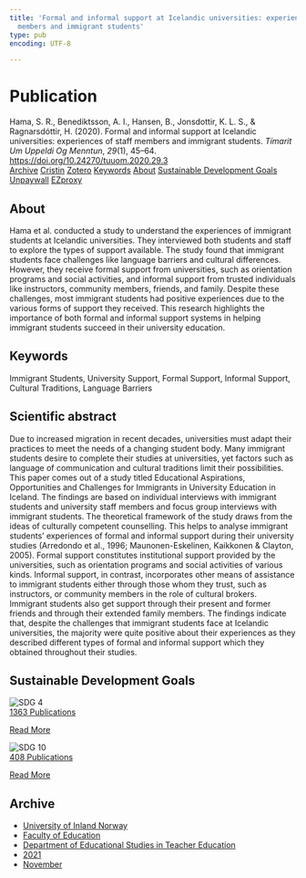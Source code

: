 ```yaml
---
title: 'Formal and informal support at Icelandic universities: experiences of staff
  members and immigrant students'
type: pub
encoding: UTF-8

---
```

<h1>Publication</h1>
<article id="csl-bib-container-44S7YZ28" class="csl-bib-container">
  <div class="csl-bib-body"> <div class="csl-entry">Hama, S. R., Benediktsson, A. I., Hansen, B., Jonsdottir, K. L. S., &#38; Ragnarsdóttir, H. (2020). Formal and informal support at Icelandic universities: experiences of staff members and immigrant students. <i>Tímarit Um Uppeldi Og Menntun</i>, <i>29</i>(1), 45–64. <a href="https://doi.org/10.24270/tuuom.2020.29.3">https://doi.org/10.24270/tuuom.2020.29.3</a></div> </div>
  <div class="csl-bib-buttons">
    <a href="#taxonomy-article-44S7YZ28" alt="archive" class="csl-bib-button">Archive</a>
    <a href="https://app.cristin.no/results/show.jsf?id=1951071" alt="Cristin" class="csl-bib-button">Cristin</a>
    <a href="http://zotero.org/groups/5881554/items/44S7YZ28" alt="Zotero" class="csl-bib-button">Zotero</a>
    <a href="#keywords-article-44S7YZ28" alt="keywords" class="csl-bib-button">Keywords</a>
    <a href="#about-article-44S7YZ28" alt="about_pub" class="csl-bib-button">About</a>
    <a href="#sdg-article-44S7YZ28" alt="sdg" class="csl-bib-button">Sustainable Development Goals</a>
    <a href="https://ojs.hi.is/tuuom/article/download/3165/1874" alt="Unpaywall" class="csl-bib-button">Unpaywall</a>
    <a href="https://ojs.hi.is/tuuom/article/download/3165/1874" alt="EZproxy" class="csl-bib-button">EZproxy</a>
  </div>
  <div id="csl-bib-meta-container-44S7YZ28"></div>
</article>
<div id="csl-bib-meta-44S7YZ28" class="csl-bib-meta">
  <article id="about-article-44S7YZ28" class="about_pub-article">
    <h1>About</h1>
    Hama et al. conducted a study to understand the experiences of immigrant students at Icelandic universities. They interviewed both students and staff to explore the types of support available. The study found that immigrant students face challenges like language barriers and cultural differences. However, they receive formal support from universities, such as orientation programs and social activities, and informal support from trusted individuals like instructors, community members, friends, and family. Despite these challenges, most immigrant students had positive experiences due to the various forms of support they received. This research highlights the importance of both formal and informal support systems in helping immigrant students succeed in their university education.
  </article>
  <article id="keywords-article-44S7YZ28" class="keywords-article">
    <h1>Keywords</h1>
    Immigrant Students, University Support, Formal Support, Informal Support, Cultural Traditions, Language Barriers
  </article>
  <article id="abstract-article-44S7YZ28" class="abstract-article">
    <h1>Scientific abstract</h1>
    Due to increased migration in recent decades, universities must adapt their practices to meet the needs of a changing student body. Many immigrant students desire to complete their studies at universities, yet factors such as language of communication and cultural traditions limit their possibilities. This paper comes out of a study titled Educational Aspirations, Opportunities and Challenges for Immigrants in University Education in Iceland. The findings are based on individual interviews with immigrant students and university staff members and focus group interviews with immigrant students. The theoretical framework of the study draws from the ideas of culturally competent counselling. This helps to analyse immigrant students’ experiences of formal and informal support during their university studies (Arredondo et al., 1996; Maunonen-Eskelinen, Kaikkonen &amp; Clayton, 2005). Formal support constitutes institutional support provided by the universities, such as orientation programs and social activities of various kinds. Informal support, in contrast, incorporates other means of assistance to immigrant students either through those whom they trust, such as instructors, or community members in the role of cultural brokers. Immigrant students also get support through their present and former friends and through their extended family members. The findings indicate that, despite the challenges that immigrant students face at Icelandic universities, the majority were quite positive about their experiences as they described different types of formal and informal support which they obtained throughout their studies.
  </article>
  <article id="sdg-article-44S7YZ28" class="sdg-article">
    <h1>Sustainable Development Goals</h1>
    <div class="sdg-container"><div id="sdg4" class="sdg">
        <img src="{{< params subfolder >}}images/sdg/sdg04_en.png" class="image" alt="SDG 4">
        <div class="sdg-overlay">
          <a href="{{< params subfolder >}}en/archive/?sdg=4#archive" class="sdg-publication-count"><span>1363</span> Publications</a>
          <p><a href="https://sdgs.un.org/goals/goal4" class="sdg-read-more">Read More</a></p>
        </div>
      </div> <div id="sdg10" class="sdg">
        <img src="{{< params subfolder >}}images/sdg/sdg10_en.png" class="image" alt="SDG 10">
        <div class="sdg-overlay">
          <a href="{{< params subfolder >}}en/archive/?sdg=10#archive" class="sdg-publication-count"><span>408</span> Publications</a>
          <p><a href="https://sdgs.un.org/goals/goal10" class="sdg-read-more">Read More</a></p>
        </div>
      </div></div>
  </article>
  <article id="taxonomy-article-44S7YZ28" class="taxonomy-article">
    <h1>Archive</h1>
    <ul>
      <li><a href="{{< params subfolder >}}en/archive/?key=3DCRN523">University of Inland Norway</a></li>
      <li><a href="{{< params subfolder >}}en/archive/?key=WYNZA47F">Faculty of Education</a></li>
      <li><a href="{{< params subfolder >}}en/archive/?key=BKPR6TE7">Department of Educational Studies in Teacher Education</a></li>
      <li><a href="{{< params subfolder >}}en/archive/?key=F8UKZ6L4">2021</a></li>
      <li><a href="{{< params subfolder >}}en/archive/?key=YMEYZCB3">November</a></li>
    </ul>
  </article>
</div>
